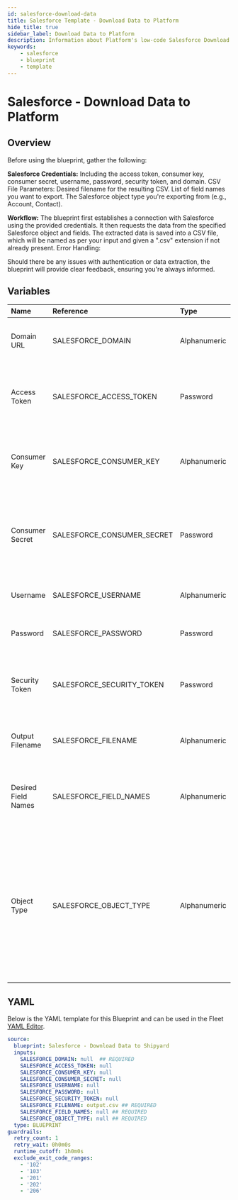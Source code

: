 ```yaml
---
id: salesforce-download-data
title: Salesforce Template - Download Data to Platform
hide_title: true
sidebar_label: Download Data to Platform
description: Information about Platform's low-code Salesforce Download Data to Platform blueprint. Export specified Salesforce object data to a CSV file. 
keywords:
    - salesforce
    - blueprint
    - template
---
```


# Salesforce - Download Data to Platform

## Overview
Before using the blueprint, gather the following:

**Salesforce Credentials:** Including the access token, consumer key, consumer secret, username, password, security token, and domain.
CSV File Parameters:
Desired filename for the resulting CSV.
List of field names you want to export.
The Salesforce object type you're exporting from (e.g., Account, Contact).

**Workflow:**
The blueprint first establishes a connection with Salesforce using the provided credentials.
It then requests the data from the specified Salesforce object and fields.
The extracted data is saved into a CSV file, which will be named as per your input and given a ".csv" extension if not already present.
Error Handling:

Should there be any issues with authentication or data extraction, the blueprint will provide clear feedback, ensuring you're always informed.

## Variables

| Name | Reference | Type | Required | Default | Options | Description |
|:-----|:----------|:-----|:---------|:--------|:--------|:------------|
| Domain URL | SALESFORCE_DOMAIN  | Alphanumeric |:white_check_mark: | - | - | The domain used to access your Salesforce instance. |
| Access Token | SALESFORCE_ACCESS_TOKEN  | Password |:heavy_minus_sign: | - | - | Token provided by Salesforce to securely authenticate and access their API. |
| Consumer Key | SALESFORCE_CONSUMER_KEY  | Alphanumeric |:heavy_minus_sign: | - | - | Unique key to identify and authenticate your application's integration. |
| Consumer Secret | SALESFORCE_CONSUMER_SECRET  | Password |:heavy_minus_sign: | - | - | Secret key used in tandem with the consumer key to authenticate your application. |
| Username | SALESFORCE_USERNAME  | Alphanumeric |:heavy_minus_sign: | - | - | Your Salesforce account's username. |
| Password | SALESFORCE_PASSWORD  | Password |:heavy_minus_sign: | - | - | Your Salesforce account's password. |
| Security Token | SALESFORCE_SECURITY_TOKEN  | Password |:heavy_minus_sign: | - | - | Additional security token provided by Salesforce to enhance protection. |
| Output Filename | SALESFORCE_FILENAME  | Alphanumeric |:white_check_mark: | `output.csv` | - | The desired name/path for the resulting CSV file. |
| Desired Field Names | SALESFORCE_FIELD_NAMES  | Alphanumeric |:white_check_mark: | - | - | List of field names from the Salesforce object you want to export. |
| Object Type | SALESFORCE_OBJECT_TYPE  | Alphanumeric |:white_check_mark: | - | - | The specific Salesforce object type (e.g., Account, Customer) you want to export data from. This name must match Salesforce's API Name from their object manager view. |


## YAML
Below is the YAML template for this Blueprint and can be used in the Fleet [YAML Editor](../../reference/fleets/yaml-editor.md).
```yaml
source:
  blueprint: Salesforce - Download Data to Shipyard
  inputs:
    SALESFORCE_DOMAIN: null  ## REQUIRED
    SALESFORCE_ACCESS_TOKEN: null
    SALESFORCE_CONSUMER_KEY: null
    SALESFORCE_CONSUMER_SECRET: null
    SALESFORCE_USERNAME: null
    SALESFORCE_PASSWORD: null
    SALESFORCE_SECURITY_TOKEN: null
    SALESFORCE_FILENAME: output.csv ## REQUIRED
    SALESFORCE_FIELD_NAMES: null ## REQUIRED
    SALESFORCE_OBJECT_TYPE: null ## REQUIRED
  type: BLUEPRINT
guardrails:
  retry_count: 1
  retry_wait: 0h0m0s
  runtime_cutoff: 1h0m0s
  exclude_exit_code_ranges:
    - '102'
    - '103'
    - '201'
    - '202'
    - '206'

```
